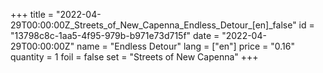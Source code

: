 +++
title = "2022-04-29T00:00:00Z_Streets_of_New_Capenna_Endless_Detour_[en]_false"
id = "13798c8c-1aa5-4f95-979b-b971e73d715f"
date = "2022-04-29T00:00:00Z"
name = "Endless Detour"
lang = ["en"]
price = "0.16"
quantity = 1
foil = false
set = "Streets of New Capenna"
+++
